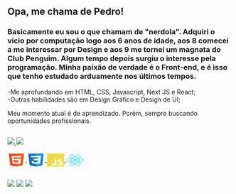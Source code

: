 ## Opa, me chama de Pedro! 

### Basicamente eu sou o que chamam de "nerdola". Adquiri o vício por computação logo aos 6 anos de idade, aos 8 comecei a me interessar por Design e aos 9 me tornei um magnata do Club Penguim. Algum tempo depois surgiu o interesse pela programação. Minha paixão de verdade é o Front-end, e é isso que tenho estudado arduamente nos últimos tempos.

-Me aprofundando em HTML, CSS, Javascript, Next JS e React; <br>
-Outras habilidades são em Design Gráfico e Design de UI;

Meu momento atual é de aprendizado. Porém, sempre buscando oportunidades profissionais.

##

<div align="">
  <a href="https://github.com/jptsaikoski">
  <img height="180em" src="https://github-readme-stats.vercel.app/api?username=jptsaikoski&show_icons=true&theme=midnight-purple&include_all_commits=true&count_private=true&hide_border=true"/>
  <img height="180em" src="https://github-readme-stats.vercel.app/api/top-langs/?username=jptsaikoski&layout=compact&langs_count=7&theme=midnight-purple&hide_border=true"/>
</div>
<div style="display: inline_block"><br>
  <img align="center" alt="HTML" height="30" width="40" src="https://raw.githubusercontent.com/devicons/devicon/master/icons/html5/html5-original.svg">
  <img align="center" alt="CSS" height="30" width="40" src="https://raw.githubusercontent.com/devicons/devicon/master/icons/css3/css3-original.svg">
  <img align="center" alt="Js" height="30" width="40" src="https://raw.githubusercontent.com/devicons/devicon/master/icons/javascript/javascript-plain.svg">
  <img align="center" alt="React" height="30" width="40" src="https://raw.githubusercontent.com/devicons/devicon/master/icons/react/react-original.svg">
</div>

 ##
 
 <div>
  <a href="https://instagram.com/_jpts_" target="_blank"><img src="https://img.shields.io/badge/-Instagram-%23E4405F?style=for-the-badge&logo=instagram&logoColor=white" target="_blank"></a>
  <a href = "mailto:jptsaikoski@gmail.com"><img src="https://img.shields.io/badge/-Gmail-%23333?style=for-the-badge&logo=gmail&logoColor=white" target="_blank"></a>
  <a href="https://www.linkedin.com/in/pedro-saikoski/" target="_blank"><img src="https://img.shields.io/badge/-LinkedIn-%230077B5?style=for-the-badge&logo=linkedin&logoColor=white" target="_blank"></a>
 </div>
  
<!--
**jptsaikoski/jptsaikoski** is a ✨ _special_ ✨ repository because its `README.md` (this file) appears on your GitHub profile.

Here are some ideas to get you started:

- 🔭 I’m currently working on ...
- 🌱 I’m currently learning ...
- 👯 I’m looking to collaborate on ...
- 🤔 I’m looking for help with ...
- 💬 Ask me about ...
- 📫 How to reach me: ...
- 😄 Pronouns: ...
- ⚡ Fun fact: ...
-->
